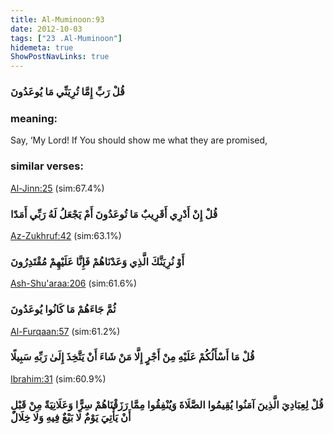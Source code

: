 ```yaml
---
title: Al-Muminoon:93
date: 2012-10-03
tags: ["23 .Al-Muminoon"]
hidemeta: true 
ShowPostNavLinks: true 
---
```

### قُلْ رَبِّ إِمَّا تُرِيَنِّي مَا يُوعَدُونَ
### meaning: 
Say, ‘My Lord! If You should show me what they are promised,
### similar verses: 

[Al-Jinn:25](/72/25) (sim:67.4%)

### قُلْ إِنْ أَدْرِي أَقَرِيبٌ مَا تُوعَدُونَ أَمْ يَجْعَلُ لَهُ رَبِّي أَمَدًا

[Az-Zukhruf:42](/43/42) (sim:63.1%)

### أَوْ نُرِيَنَّكَ الَّذِي وَعَدْنَاهُمْ فَإِنَّا عَلَيْهِمْ مُقْتَدِرُونَ

[Ash-Shu'araa:206](/26/206) (sim:61.6%)

### ثُمَّ جَاءَهُمْ مَا كَانُوا يُوعَدُونَ

[Al-Furqaan:57](/25/57) (sim:61.2%)

### قُلْ مَا أَسْأَلُكُمْ عَلَيْهِ مِنْ أَجْرٍ إِلَّا مَنْ شَاءَ أَنْ يَتَّخِذَ إِلَىٰ رَبِّهِ سَبِيلًا

[Ibrahim:31](/14/31) (sim:60.9%)

### قُلْ لِعِبَادِيَ الَّذِينَ آمَنُوا يُقِيمُوا الصَّلَاةَ وَيُنْفِقُوا مِمَّا رَزَقْنَاهُمْ سِرًّا وَعَلَانِيَةً مِنْ قَبْلِ أَنْ يَأْتِيَ يَوْمٌ لَا بَيْعٌ فِيهِ وَلَا خِلَالٌ
